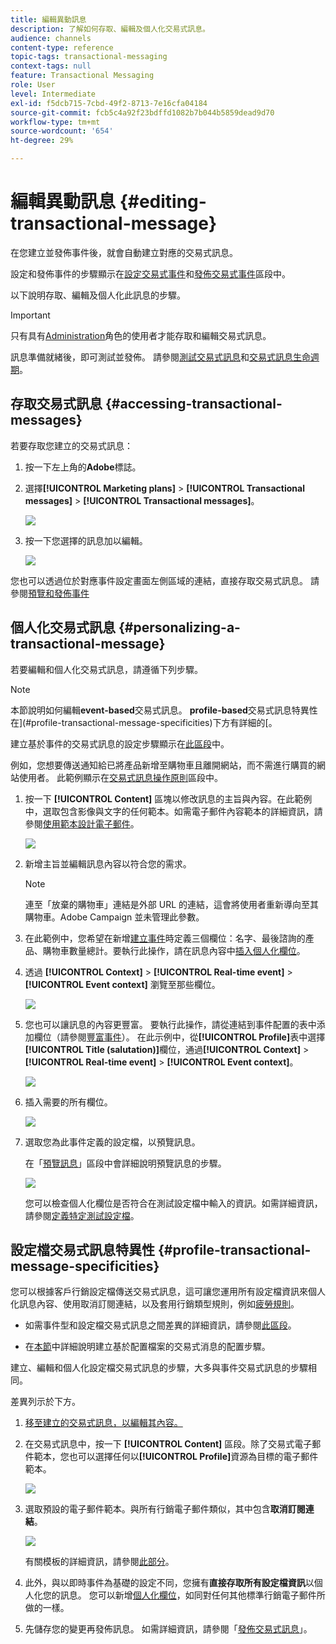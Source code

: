 ```yaml
---
title: 編輯異動訊息
description: 了解如何存取、編輯及個人化交易式訊息。
audience: channels
content-type: reference
topic-tags: transactional-messaging
context-tags: null
feature: Transactional Messaging
role: User
level: Intermediate
exl-id: f5dcb715-7cbd-49f2-8713-7e16cfa04184
source-git-commit: fcb5c4a92f23bdffd1082b7b044b5859dead9d70
workflow-type: tm+mt
source-wordcount: '654'
ht-degree: 29%

---
```


# 編輯異動訊息 {#editing-transactional-message}

在您建立並發佈事件<!--(the cart abandonment example as explained in [this section](../../channels/using/getting-started-with-transactional-msg.md#transactional-messaging-operating-principle))-->後，就會自動建立對應的交易式訊息。

設定和發佈事件的步驟顯示在[設定交易式事件](../../channels/using/configuring-transactional-event.md)和[發佈交易式事件](../../channels/using/publishing-transactional-event.md)區段中。

以下說明存取、編輯及個人化此訊息的步驟。

>[!IMPORTANT]
>
>只有具有[Administration](../../administration/using/users-management.md#functional-administrators)角色的使用者才能存取和編輯交易式訊息。

訊息準備就緒後，即可測試並發佈。 請參閱[測試交易式訊息](../../channels/using/testing-transactional-message.md)和[交易式訊息生命週期](../../channels/using/publishing-transactional-message.md)。

## 存取交易式訊息 {#accessing-transactional-messages}

若要存取您建立的交易式訊息：

1. 按一下左上角的&#x200B;**Adobe**&#x200B;標誌。
1. 選擇&#x200B;**[!UICONTROL Marketing plans]** > **[!UICONTROL Transactional messages]** > **[!UICONTROL Transactional messages]**。

   ![](assets/message-center_4.png)

1. 按一下您選擇的訊息加以編輯。

   ![](assets/message-center_message-board.png)

您也可以透過位於對應事件設定畫面左側區域的連結，直接存取交易式訊息。 請參閱[預覽和發佈事件](../../channels/using/publishing-transactional-event.md#previewing-and-publishing-the-event)

## 個人化交易式訊息 {#personalizing-a-transactional-message}

若要編輯和個人化交易式訊息，請遵循下列步驟。

>[!NOTE]
>
>本節說明如何編輯&#x200B;**event-based**&#x200B;交易式訊息。 **profile-based**&#x200B;交易式訊息特異性在](#profile-transactional-message-specificities)下方有詳細的[。
>
>建立基於事件的交易式訊息的設定步驟顯示在[此區段](../../channels/using/configuring-transactional-event.md#event-based-transactional-messages)中。

例如，您想要傳送通知給已將產品新增至購物車且離開網站，而不需進行購買的網站使用者。 此範例顯示在[交易式訊息操作原則](../../channels/using/getting-started-with-transactional-msg.md#transactional-messaging-operating-principle)區段中。

1. 按一下 **[!UICONTROL Content]** 區塊以修改訊息的主旨與內容。在此範例中，選取包含影像與文字的任何範本。如需電子郵件內容範本的詳細資訊，請參閱[使用範本設計電子郵件](../../designing/using/using-reusable-content.md#designing-templates)。

   ![](assets/message-center_6.png)

1. 新增主旨並編輯訊息內容以符合您的需求。

   >[!NOTE]
   >
   >連至「放棄的購物車」連結是外部 URL 的連結，這會將使用者重新導向至其購物車。Adobe Campaign 並未管理此參數。

1. 在此範例中，您希望在新增[建立事件](../../channels/using/configuring-transactional-event.md)時定義三個欄位：名字、最後諮詢的產品、購物車數量總計。要執行此操作，請在訊息內容中[插入個人化欄位](../../designing/using/personalization.md#inserting-a-personalization-field)。

1. 透過 **[!UICONTROL Context]** > **[!UICONTROL Real-time event]** > **[!UICONTROL Event context]** 瀏覽至那些欄位。

   ![](assets/message-center_7.png)

1. 您也可以讓訊息的內容更豐富。 要執行此操作，請從連結到事件配置的表中添加欄位（請參閱[豐富事件](../../channels/using/configuring-transactional-event.md#enriching-the-transactional-message-content)）。 在此示例中，從&#x200B;**[!UICONTROL Profile]**&#x200B;表中選擇&#x200B;**[!UICONTROL Title (salutation)]**&#x200B;欄位，通過&#x200B;**[!UICONTROL Context]** > **[!UICONTROL Real-time event]** > **[!UICONTROL Event context]**。

   ![](assets/message-center_7-enrichment.png)

1. 插入需要的所有欄位。

   ![](assets/message-center_8.png)

1. 選取您為此事件定義的設定檔，以預覽訊息。

   在「[預覽訊息](../../sending/using/previewing-messages.md)」區段中會詳細說明預覽訊息的步驟。

   ![](assets/message-center_9.png)

   您可以檢查個人化欄位是否符合在測試設定檔中輸入的資訊。如需詳細資訊，請參閱[定義特定測試設定檔](../../channels/using/testing-transactional-message.md#defining-specific-test-profile)。

<!--## Using product listings in a transactional message {#using-product-listings-in-a-transactional-message}

When editing the content of a transactional email, you can create product listings referencing one or more data collections. For example, in a cart abandonment email, you can include a list of all products that were in the users' carts when they left your website, with an image, the price, and a link to each product.

>[!IMPORTANT]
>
>Product listings are only available for the email channel, when editing transactional email content through the [Email Designer](../../designing/using/designing-content-in-adobe-campaign.md#email-designer-interface) interface.

To add a list of abandoned products in a transactional message, follow the steps below.

You can also watch [this set of videos](https://experienceleague.adobe.com/docs/campaign-standard-learn/tutorials/designing-content/product-listings-in-transactional-email.html?lang=en#configure-product-listings-in-transactional-emails) explaining the steps that are required to configure product listings in a transactional email.

>[!NOTE]
>
>Adobe Campaign does not support nested product listings, meaning that you cannot include a product listing inside another one.

### Defining a product listing {#defining-a-product-listing}

Before being able to use a product listing in a transactional message, you need to define at the event level the list of products and the fields for each product of the list you want to display. For more on this, see [Defining data collections](../../channels/using/configuring-transactional-event.md#defining-data-collections).

1. In the transactional message, click the **[!UICONTROL Content]** block to modify the email content.
1. Drag and drop a structure component to the workspace. For more on this, see [Defining the email structure](../../designing/using/designing-from-scratch.md#defining-the-email-structure).

   For example, select a one-column structure component and add a text component, an image component and a button component. For more on this, see [Using content components](../../designing/using/designing-from-scratch.md#about-content-components).

1. Select the structure component you just created and click the **[!UICONTROL Enable product listing]** icon from the contextual toolbar.

   ![](assets/message-center_loop_create.png)

   The structure component is highlighted with an orange frame and the **[!UICONTROL Product listing]** settings are displayed in the left palette.

   ![](assets/message-center_loop_palette.png)

1. Select how the elements of the collection will be displayed:

    * **[!UICONTROL Row]**: horizontally, meaning each element on one row under the other.
    * **[!UICONTROL Column]**: vertically, meaning each element next to the other on the same row.

   >[!NOTE]
   >
   >The **[!UICONTROL Column]** option is only available when using a multicolumn structure component ( **[!UICONTROL 2:2 column]**, **[!UICONTROL 3:3 column]** and **[!UICONTROL 4:4 column]** ). When editing the product listing, only fill in the first column: the other columns will not be taken into account. For more on selecting structure components, see [Defining the email structure](../../designing/using/designing-from-scratch.md#defining-the-email-structure).

1. Select the data collection you created when configuring the event related to the transactional message. You can find it under the **[!UICONTROL Context]** > **[!UICONTROL Real-time event]** > **[!UICONTROL Event context]** node.

   ![](assets/message-center_loop_selection.png)

   For more on configuring the event, see [Defining data collections](../../channels/using/configuring-transactional-event.md#defining-data-collections).

1. Use the **[!UICONTROL First item]** drop-down list to select which element will start the list displayed in the email.

   For example, if you select 2, the first item of the collection will not be displayed in the email. The product listing will start on the second item.

1. Select the maximum number of items to display in the list.

   >[!NOTE]
   >
   >If you want the elements of your list to be displayed vertically ( **[!UICONTROL Column]** ), the maximum number of items is limited according to the selected structure component (2, 3 or 4 columns). For more on selecting structure components, see [Editing the email structure](../../designing/using/designing-from-scratch.md#defining-the-email-structure).

### Populating the product listing {#populating-the-product-listing}

To display a list of products coming from the event linked to the transactional email, follow the steps below.

For more on creating a collection and related fields when configuring the event, see [Defining data collections](../../channels/using/configuring-transactional-event.md#defining-data-collections).

1. Select the image component you inserted, select **[!UICONTROL Enable personalization]** and click the pencil in the Settings pane.

   ![](assets/message-center_loop_image.png)

1. Select **[!UICONTROL Add personalization field]** in the **[!UICONTROL Image source URL]** window that opens.

   From the **[!UICONTROL Context]** > **[!UICONTROL Real-time event]** > **[!UICONTROL Event context]** node, open the node corresponding to the collection that you created (here **[!UICONTROL Product list]** ) and select the image field that you defined (here **[!UICONTROL Product image]** ). Click **[!UICONTROL Save]**.

   ![](assets/message-center_loop_product-image.png)

   The personalization field that you selected is now displayed in the Settings pane.

1. At the desired position, select **[!UICONTROL Insert personalization field]** from the contextual toolbar.

   ![](assets/message-center_loop_product.png)

1. From the **[!UICONTROL Context]** > **[!UICONTROL Real-time event]** > **[!UICONTROL Event context]** node, open the node corresponding to the collection that you created (here **[!UICONTROL Product list]** ) and select the field that you created (here **[!UICONTROL Product name]** ). Click **[!UICONTROL Confirm]**.

   ![](assets/message-center_loop_product_node.png)

   The personalization field that you selected is now displayed at the desired position in the email content.

1. Proceed similarly to insert the price.
1. Select some text and select **[!UICONTROL Insert link]** from the contextual toolbar.

   ![](assets/message-center_loop_link_insert.png)

1. Select **[!UICONTROL Add personalization field]** in the **[!UICONTROL Insert link]** window that opens.

   From the **[!UICONTROL Context]** > **[!UICONTROL Real-time event]** > **[!UICONTROL Event context]** node, open the node corresponding to the collection that you created (here **[!UICONTROL Product list]** ) and select the URL field that you created (here **[!UICONTROL Product URL]** ). Click **[!UICONTROL Save]**.

   >[!IMPORTANT]
   >
   >For security reasons, make sure you insert the personalization field inside a link starting with a proper static domain name.

   ![](assets/message-center_loop_link_select.png)

   The personalization field that you selected is now displayed in the Settings pane.

1. Select the structure component on which the product listing is applied and select **[!UICONTROL Show fallback]** to define a default content.

   ![](assets/message-center_loop_fallback_show.png)

1. Drag one or more content components and edit them as needed.

   ![](assets/message-center_loop_fallback.png)

   The fallback content will be displayed if the collection is empty when the event is triggered, for example if a customer has nothing in his cart.

1. From the Settings pane, edit the styles for the product listing. For more on this, see [Managing email styles](../../designing/using/styles.md).
1. Preview the email using a test profile linked to the relevant transactional event and for which you defined collection data. For example, add the following information in the **[!UICONTROL Event data]** section for the test profile you want to use:

   ![](assets/message-center_loop_test-profile_payload.png)

   For more on defining a test profile in a transactional message, see [this section](../../channels/using/testing-transactional-message.md#defining-specific-test-profile).-->

## 設定檔交易式訊息特異性 {#profile-transactional-message-specificities}

您可以根據客戶行銷設定檔傳送交易式訊息，這可讓您運用所有設定檔資訊來個人化訊息內容、使用取消訂閱連結，以及套用行銷類型規則，例如[疲勞規則](../../sending/using/fatigue-rules.md)。

* 如需事件型和設定檔交易式訊息之間差異的詳細資訊，請參閱[此區段](../../channels/using/getting-started-with-transactional-msg.md#transactional-message-types)。

* 在[本節](../../channels/using/configuring-transactional-event.md#profile-based-transactional-messages)中詳細說明建立基於配置檔案的交易式消息的配置步驟。

建立、編輯和個人化設定檔交易式訊息的步驟，大多與事件交易式訊息的步驟相同。

差異列示於下方。

1. [移至建立的交易式訊息，以編輯其內容。](#accessing-transactional-messages)
1. 在交易式訊息中，按一下 **[!UICONTROL Content]** 區段。除了交易式電子郵件範本，您也可以選擇任何以&#x200B;**[!UICONTROL Profile]**&#x200B;資源為目標的電子郵件範本。

   ![](assets/message-center_marketing_templates.png)

1. 選取預設的電子郵件範本。與所有行銷電子郵件類似，其中包含&#x200B;**取消訂閱連結**。

   ![](assets/message-center_marketing_perso_unsubscription.png)

   有關模板的詳細資訊，請參閱[此部分](../../designing/using/using-reusable-content.md#content-templates)。

1. 此外，與以即時事件為基礎的設定不同，您擁有&#x200B;**直接存取所有設定檔資訊**&#x200B;以個人化您的訊息。 您可以新增[個人化欄位](../../designing/using/personalization.md#inserting-a-personalization-field)，如同對任何其他標準行銷電子郵件所做的一樣。

1. 先儲存您的變更再發佈訊息。 如需詳細資訊，請參閱「[發佈交易式訊息](../../channels/using/publishing-transactional-message.md#publishing-a-transactional-message)」。

<!--### Monitoring a profile transactional message delivery {#monitoring-a-profile-transactional-message-delivery}

Once the message is published and your site integration is done, you can monitor the delivery.

1. To view the message delivery log, click the icon at the bottom right of the **[!UICONTROL Deployment]** block.

1. Click the **[!UICONTROL Execution list]** tab.

   ![](assets/message-center_execution_tab.png)

1. Select the latest execution delivery.

   An **execution delivery** is a non-actionable and non-functional technical message created once a month for each transactional message, and each time a transactional message is edited and published again

1. Select the **[!UICONTROL Sending logs]** tab. In the **[!UICONTROL Status]** column, **[!UICONTROL Sent]** indicates that a profile has opted in.

   ![](assets/message-center_marketing_sending_logs.png)

1. Select the **[!UICONTROL Exclusions logs]** tab to view recipients who have been excluded from the message target, such as addresses on denylist.

   ![](assets/message-center_marketing_exclusion_logs.png)

>[!NOTE]
>
>For more information on accessing and using the logs, see [Monitoring a delivery](../../sending/using/monitoring-a-delivery.md).

For any profile that has opted out, the **[!UICONTROL Address on denylist]** typology rule excluded the corresponding recipient.

This rule is part of a specific typology that applies to all transactional messages based on the **[!UICONTROL Profile]** table.

![](assets/message-center_marketing_typology.png)

**Related topics**:

* [Integrate the event triggering](../../channels/using/getting-started-with-transactional-msg.md#integrate-event-trigger)
* [About typologies and typology rules](../../sending/using/about-typology-rules.md)-->
